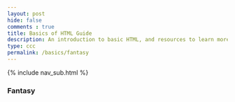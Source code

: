 ```yaml
---
layout: post
hide: false
comments : true
title: Basics of HTML Guide
description: An introduction to basic HTML, and resources to learn more.
type: ccc
permalink: /basics/fantasy
---
```


{% include nav_sub.html %}

### Fantasy